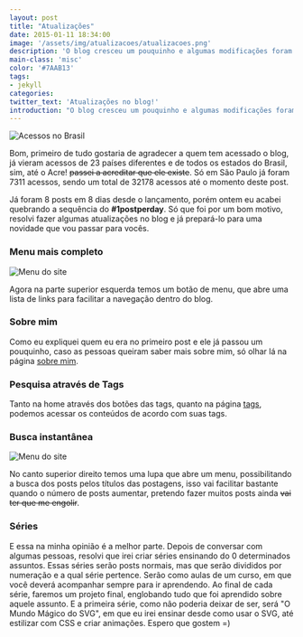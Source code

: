 ```yaml
---
layout: post
title: "Atualizações"
date: 2015-01-11 18:34:00
image: '/assets/img/atualizacoes/atualizacoes.png'
description: 'O blog cresceu um pouquinho e algumas modificações foram inevitáveis. Vou mostrar um pouco do que mudou.'
main-class: 'misc'
color: '#7AAB13'
tags:
- jekyll
categories:
twitter_text: 'Atualizações no blog!'
introduction: "O blog cresceu um pouquinho e algumas modificações foram inevitáveis. Vou mostrar um pouco do que mudou, como uma nova busca e um menu para facilitar o acesso."
---
```


![Acessos no Brasil](/assets/img/atualizacoes/brasil.png)

Bom, primeiro de tudo gostaria de agradecer a quem tem acessado o blog, já vieram acessos de 23 países diferentes e de todos os estados do Brasil, sim, até o Acre! <s>passei a acreditar que ele existe</s>. Só em São Paulo já foram 7311 acessos, sendo um total de 32178 acessos até o momento deste post.

Já foram 8 posts em 8 dias desde o lançamento, porém ontem eu acabei quebrando a sequência do **#1postperday**. Só que foi por um bom motivo, resolvi fazer algumas atualizações no blog e já prepará-lo para uma novidade que vou passar para vocês.

### Menu mais completo

![Menu do site](/assets/img/atualizacoes/menu-ativo.png)

Agora na parte superior esquerda temos um botão de menu, que abre uma lista de links para facilitar a navegação dentro do blog.

### Sobre mim

Como eu expliquei quem eu era no primeiro post e ele já passou um pouquinho, caso as pessoas queiram saber mais sobre mim, só olhar lá na página [sobre mim](/about).

### Pesquisa através de Tags

Tanto na home através dos botões das tags, quanto na página [tags](/tags), podemos acessar os conteúdos de acordo com suas tags.

### Busca instantânea

![Menu do site](/assets/img/atualizacoes/busca.png)

No canto superior direito temos uma lupa que abre um menu, possibilitando a busca dos posts pelos títulos das postagens, isso vai facilitar bastante quando o número de posts aumentar, pretendo fazer muitos posts ainda <s>vai ter que me engolir</s>.

### Séries

E essa na minha opinião é a melhor parte. Depois de conversar com algumas pessoas, resolvi que irei criar séries ensinando do 0 determinados assuntos. Essas séries serão posts normais, mas que serão divididos por numeração e a qual série pertence. Serão como aulas de um curso, em que você deverá acompanhar sempre para ir aprendendo. Ao final de cada série, faremos um projeto final, englobando tudo que foi aprendido sobre aquele assunto. E a primeira série, como não poderia deixar de ser, será "O Mundo Mágico do SVG", em que eu irei ensinar desde como usar o SVG, até estilizar com CSS e criar animações. Espero que gostem =)